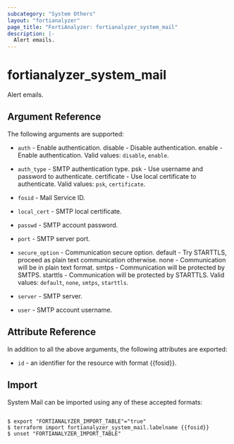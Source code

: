 ```yaml
---
subcategory: "System Others"
layout: "fortianalyzer"
page_title: "FortiAnalyzer: fortianalyzer_system_mail"
description: |-
  Alert emails.
---
```


# fortianalyzer_system_mail
Alert emails.

## Argument Reference


The following arguments are supported:


* `auth` - Enable authentication. disable - Disable authentication. enable - Enable authentication. Valid values: `disable`, `enable`.

* `auth_type` - SMTP authentication type. psk - Use username and password to authenticate. certificate - Use local certificate to authenticate. Valid values: `psk`, `certificate`.

* `fosid` - Mail Service ID.
* `local_cert` - SMTP local certificate.
* `passwd` - SMTP account password.
* `port` - SMTP server port.
* `secure_option` - Communication secure option. default - Try STARTTLS, proceed as plain text communication otherwise. none - Communication will be in plain text format. smtps - Communication will be protected by SMTPS. starttls - Communication will be protected by STARTTLS. Valid values: `default`, `none`, `smtps`, `starttls`.

* `server` - SMTP server.
* `user` - SMTP account username.


## Attribute Reference

In addition to all the above arguments, the following attributes are exported:
* `id` - an identifier for the resource with format {{fosid}}.

## Import

System Mail can be imported using any of these accepted formats:
```

$ export "FORTIANALYZER_IMPORT_TABLE"="true"
$ terraform import fortianalyzer_system_mail.labelname {{fosid}}
$ unset "FORTIANALYZER_IMPORT_TABLE"
```

